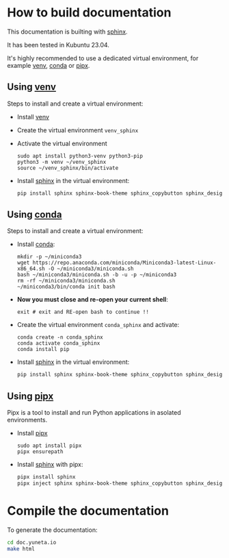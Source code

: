 How to build documentation
==========================

This documentation is builting with [sphinx].

It has been tested in Kubuntu 23.04.

It's highly recommended to use a dedicated virtual environment,
for example [venv], [conda] or [pipx].

Using [venv]
------------

Steps to install and create a virtual environment:
- Install [venv]
- Create the virtual environment `venv_sphinx`
- Activate the virtual environment

    ``` shell
    sudo apt install python3-venv python3-pip
    python3 -m venv ~/venv_sphinx
    source ~/venv_sphinx/bin/activate
    ```
- Install [sphinx] in the virtual environment:
    ``` bash
    pip install sphinx sphinx-book-theme sphinx_copybutton sphinx_design sphinx_sitemap myst-parser
    ```

Using [conda]
-------------

Steps to install and create a virtual environment:
- Install [conda]:

    ``` shell
    mkdir -p ~/miniconda3
    wget https://repo.anaconda.com/miniconda/Miniconda3-latest-Linux-x86_64.sh -O ~/miniconda3/miniconda.sh
    bash ~/miniconda3/miniconda.sh -b -u -p ~/miniconda3
    rm -rf ~/miniconda3/miniconda.sh
    ~/miniconda3/bin/conda init bash
    ```

- **Now you must close and re-open your current shell**:
    ``` shell
    exit # exit and RE-open bash to continue !!
    ```
- Create the virtual environment `conda_sphinx` and activate:
    ``` shell
    conda create -n conda_sphinx
    conda activate conda_sphinx
    conda install pip
    ```
- Install [sphinx] in the virtual environment:
    ``` bash
    pip install sphinx sphinx-book-theme sphinx_copybutton sphinx_design sphinx_sitemap myst-parser
    ```

Using [pipx]
------------

Pipx is a tool to install and run Python applications in asolated environments.

- Install [pipx]
    ``` shell
    sudo apt install pipx
    pipx ensurepath
    ```
- Install [sphinx] with pipx:
    ``` bash
    pipx install sphinx 
    pipx inject sphinx sphinx-book-theme sphinx_copybutton sphinx_design sphinx_sitemap myst-parser
    ```

Compile the documentation
=========================

To generate the documentation:

``` bash
cd doc.yuneta.io
make html
```


[pipx]:     https://pipx.pypa.io/stable/installation/
[sphinx]:   https://www.sphinx-doc.org/
[venv]:     https://docs.python.org/3/library/venv.html
[conda]:    https://docs.anaconda.com/free/miniconda/#miniconda
